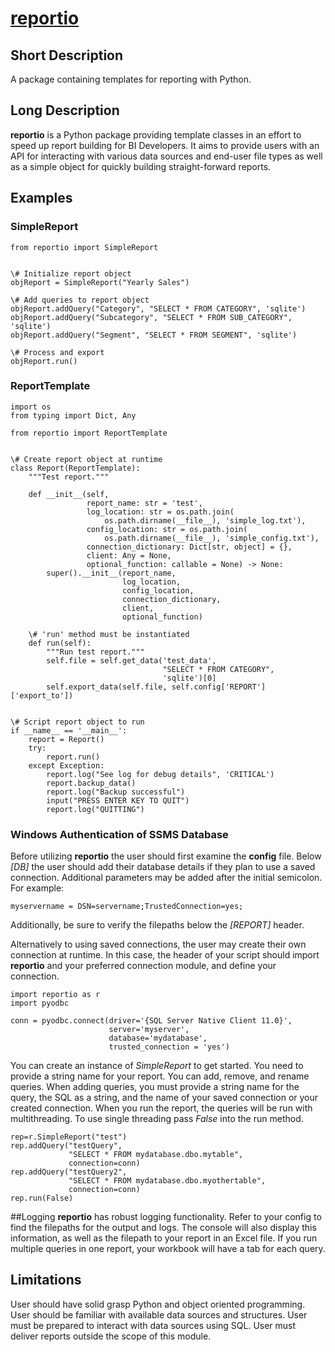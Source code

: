 # [reportio](https://github.com/deschman/reportio)

## Short Description
A package containing templates for reporting with Python.

## Long Description
**reportio** is a Python package providing template classes in an effort to
speed up report building for BI Developers. It aims to provide users with an
API for interacting with various data sources and end-user file types as well
as a simple object for quickly building straight-forward reports.

## Examples
### SimpleReport
    from reportio import SimpleReport


    \# Initialize report object
    objReport = SimpleReport("Yearly Sales")

    \# Add queries to report object
    objReport.addQuery("Category", "SELECT * FROM CATEGORY", 'sqlite')
    objReport.addQuery("Subcategory", "SELECT * FROM SUB_CATEGORY", 'sqlite')
    objReport.addQuery("Segment", "SELECT * FROM SEGMENT", 'sqlite')

    \# Process and export
    objReport.run()

### ReportTemplate
    import os
    from typing import Dict, Any

    from reportio import ReportTemplate


    \# Create report object at runtime
    class Report(ReportTemplate):
        """Test report."""

        def __init__(self,
                     report_name: str = 'test',
                     log_location: str = os.path.join(
                         os.path.dirname(__file__), 'simple_log.txt'),
                     config_location: str = os.path.join(
                         os.path.dirname(__file__), 'simple_config.txt'),
                     connection_dictionary: Dict[str, object] = {},
                     client: Any = None,
                     optional_function: callable = None) -> None:
            super().__init__(report_name,
                             log_location,
                             config_location,
                             connection_dictionary,
                             client,
                             optional_function)

        \# 'run' method must be instantiated
        def run(self):
            """Run test report."""
            self.file = self.get_data('test_data',
                                      "SELECT * FROM CATEGORY",
                                      'sqlite')[0]
            self.export_data(self.file, self.config['REPORT']['export_to'])


    \# Script report object to run
    if __name__ == '__main__':
        report = Report()
        try:
            report.run()
        except Exception:
            report.log("See log for debug details", 'CRITICAL')
            report.backup_data()
            report.log("Backup successful")
            input("PRESS ENTER KEY TO QUIT")
            report.log("QUITTING")

### Windows Authentication of SSMS Database
Before utilizing **reportio** the user should first examine the **config**
file. Below *[DB]* the user should add their database details if they plan to
use a saved connection. Additional parameters may be added after the initial
semicolon. For example:

    myservername = DSN=servername;TrustedConnection=yes;

Additionally, be sure to verify the filepaths below the *[REPORT]* header.

Alternatively to using saved connections, the user may create their own
connection at runtime. In this case, the header of your script should import
**reportio** and your preferred connection module, and define your connection.

    import reportio as r
    import pyodbc

    conn = pyodbc.connect(driver='{SQL Server Native Client 11.0}',
                          server='myserver',
                          database='mydatabase',
                          trusted_connection = 'yes')

You can create an instance of *SimpleReport* to get started. You need to
provide a string name for your report. You can add, remove, and rename queries.
When adding queries, you must provide a string name for the query, the SQL
as a string, and the name of your saved connection or your created connection.
When you run the report, the queries will be run with multithreading. To use
single threading pass *False* into the run method.

    rep=r.SimpleReport("test")
    rep.addQuery("testQuery",
                 "SELECT * FROM mydatabase.dbo.mytable",
                 connection=conn)
    rep.addQuery("testQuery2",
                 "SELECT * FROM mydatabase.dbo.myothertable",
                 connection=conn)
    rep.run(False)

##Logging
**reportio** has robust logging functionality. Refer to your config to find the
filepaths for the output and logs. The console will also display this
information, as well as the filepath to your report in an Excel file. If you
run multiple queries in one report, your workbook will have a tab for each
query.

## Limitations
User should have solid grasp Python and object oriented programming.
User should be familiar with available data sources and structures.
User must be prepared to interact with data sources using SQL.
User must deliver reports outside the scope of this module.
